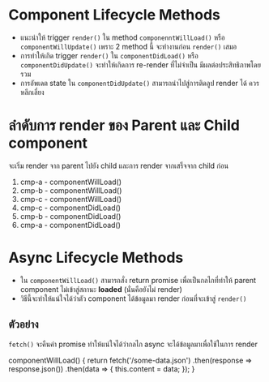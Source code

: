 # Component Lifecycle Methods

- แนะนำให้ trigger `render()` ใน method `componenntWillLoad()` หรือ `componentWillUpdate()` เพราะ 2 method นี้ จะทำงานก่อน `render()` เสมอ
- การทำให้เกิด trigger `render()` ใน `componentDidLoad()` หรือ `componentDidUpdate()` จะทำให้เกิดการ re-render ที่ไม่จำเป็น มีผลต่อประสิทธิภาพโดยรวม
- การอัพเดต state ใน `componentDidUpdate()` สามารถนำไปสู่การติดลูป render ได้ ควรหลีกเลี่ยง 

# ลำดับการ render ของ Parent และ Child component 

จะเริ่ม render จาก parent ไปยัง child และการ render จากเสร็จจาก child ก่อน

<cmp-a>
    <cmp-b>
      <cmp-c></cmp-c>
    </cmp-b>
  </cmp-a>

1. cmp-a - componentWillLoad()
2. cmp-b - componentWillLoad()
3. cmp-c - componentWillLoad()
4. cmp-c - componentDidLoad()
5. cmp-b - componentDidLoad()
6. cmp-a - componentDidLoad()

# Async Lifecycle Methods

- ใน `componentWillLoad()` สามารถสั่ง return promise เพื่อเป็นกลไกที่ทำให้ parent component ไม่เข้าสู่สถานะ **loaded** (นั่นคือยังไม่ render)
- วิธีนี้จะทำให้แน่ใจได้ว่าตัว component ได้ข้อมูลมา render ก่อนที่จะเข้าสู่ `render()`

## ตัวอย่าง

`fetch()` จะคืนค่า promise ทำให้แน่ใจได้ว่ากลไก async จะได้ข้อมูลมาเพื่อใช้ในการ render 

componentWillLoad() {
  return fetch('/some-data.json')
    .then(response => response.json())
    .then(data => {
      this.content = data;
    });
}
